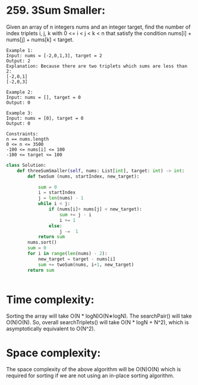 # 259. 3Sum Smaller:

Given an array of n integers nums and an integer target, find the number of index triplets i, j, k with 0 <= i < j < k < n that satisfy the condition nums[i] + nums[j] + nums[k] < target.

```
Example 1:
Input: nums = [-2,0,1,3], target = 2
Output: 2
Explanation: Because there are two triplets which sums are less than 2:
[-2,0,1]
[-2,0,3]
```
```
Example 2:
Input: nums = [], target = 0
Output: 0
```
```
Example 3:
Input: nums = [0], target = 0
Output: 0
```
```
Constraints:
n == nums.length
0 <= n <= 3500
-100 <= nums[i] <= 100
-100 <= target <= 100
```

```python
class Solution:
    def threeSumSmaller(self, nums: List[int], target: int) -> int:
        def twoSum (nums, startIndex, new_target):

            sum = 0
            i = startIndex
            j = len(nums) - 1
            while i < j:
                if (nums[i]+ nums[j] < new_target):
                    sum += j - i 
                    i += 1
                else:
                    j -=  1
            return sum
        nums.sort()        
        sum = 0
        for i in range(len(nums) - 2):
            new_target = target - nums[i]
            sum += twoSum(nums, i+1, new_target)
        return sum
       
```       


# Time complexity:
Sorting the array will take O(N * logN)O(N∗logN). The searchPair() will take O(N)O(N). So, overall searchTriplets() will take O(N * logN + N^2), which is asymptotically equivalent to O(N^2).

# Space complexity:
The space complexity of the above algorithm will be O(N)O(N) which is required for sorting if we are not using an in-place sorting algorithm.
